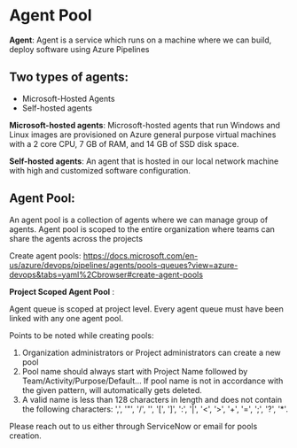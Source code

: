 # **Agent Pool**

**Agent**: Agent is a service which runs on a machine where we can build, deploy software using Azure Pipelines

## **Two types of agents:**

- Microsoft-Hosted Agents
- Self-hosted agents

**Microsoft-hosted agents**: Microsoft-hosted agents that run Windows and Linux images are provisioned on Azure general purpose virtual machines with a 2 core CPU, 7 GB of RAM, and 14 GB of SSD disk space.

**Self-hosted agents**: An agent that is hosted in our local network machine with high and customized software configuration.

 

## Agent Pool:

An agent pool is a collection of agents where we can manage group of agents. Agent pool is scoped to the entire organization where teams can share the agents across the projects

Create agent pools: https://docs.microsoft.com/en-us/azure/devops/pipelines/agents/pools-queues?view=azure-devops&tabs=yaml%2Cbrowser#create-agent-pools

**Project Scoped Agent Pool** :

Agent queue is scoped at project level. Every agent queue must have been linked with any one agent pool.

Points to be noted while creating pools:

1. Organization administrators or Project administrators can create a new pool
2. Pool name should always start with Project Name followed by 
   Team/Activity/Purpose/Default… 
   If pool name is not in accordance with the given pattern, will automatically gets deleted.
3. A valid name is less than 128 characters in length and does not contain the following characters:
   ',', '"', '/', '\', '[', ']', ':', '|', '<', '>', '+', '=', ';', '?', '*'.

Please reach out to us either through ServiceNow or email for pools creation.

 

